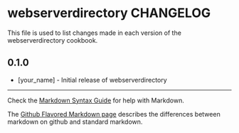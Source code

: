 # webserverdirectory CHANGELOG

This file is used to list changes made in each version of the webserverdirectory cookbook.

## 0.1.0
- [your_name] - Initial release of webserverdirectory

- - -
Check the [Markdown Syntax Guide](http://daringfireball.net/projects/markdown/syntax) for help with Markdown.

The [Github Flavored Markdown page](http://github.github.com/github-flavored-markdown/) describes the differences between markdown on github and standard markdown.
